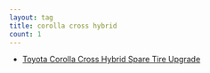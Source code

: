 ```yaml
---
layout: tag
title: corolla cross hybrid
count: 1
---
```


- [Toyota Corolla Cross Hybrid Spare Tire Upgrade](https://ansonliu.com/2024/05/corolla-cross-hybrid-spare-wheel-tire/)

